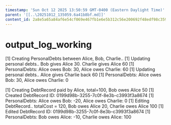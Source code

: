 ```yaml
---
timestamp: 'Sun Oct 12 2025 13:50:59 GMT-0400 (Eastern Daylight Time)'
parent: '[[..\20251012_135059.6a41b8bf.md]]'
content_id: 2a8e5a65a84af6e54cf069e467fb1e6e5b312c56e200692f48edf98c359c3e81
---
```


# output\_log\_working

\[1] Creating PersonalDebts between Alice, Bob, Charlie..
\[1] Updating personal debts.. Bob gives Alice 30. Charlie gives Alice 60
\[1] PersonalDebts: Alice owes Bob: 30, Alice owes Charlie: 60
\[1] Updating personal debts.. Alice gives Charlie back 60
\[1] PersonalDebts: Alice owes Bob: 30, Alice owes Charlie: 0

\[1] Creating DebtRecord paid by Alice, total=100, Bob owes Alice 50
\[1] Created DebtRecord ID: 0199d98b-3255-7c0f-8e3b-c3993f3a8674
\[1] PersonalDebts: Alice owes Bob: -20, Alice owes Charlie: 0
\[1] Editing DebtRecord.. totalCost = 120, Bob owes Alice 20,  Charlie owes Alice 100
\[1] Edited DebtRecord ID: 0199d98b-3255-7c0f-8e3b-c3993f3a8674
\[1] PersonalDebts: Bob owes Alice: -10, Charlie owes Alice: 100
